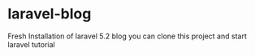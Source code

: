 # laravel-blog
Fresh Installation of laravel 5.2 blog you can clone this project and start laravel tutorial
